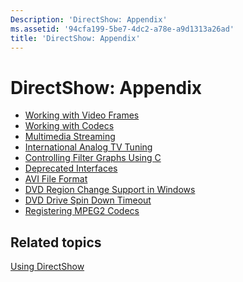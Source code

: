 ```yaml
---
Description: 'DirectShow: Appendix'
ms.assetid: '94cfa199-5be7-4dc2-a78e-a9d1313a26ad'
title: 'DirectShow: Appendix'
---
```


# DirectShow: Appendix

-   [Working with Video Frames](working-with-video-frames.md)
-   [Working with Codecs](working-with-codecs.md)
-   [Multimedia Streaming](multimedia-streaming.md)
-   [International Analog TV Tuning](international-analog-tv-tuning.md)
-   [Controlling Filter Graphs Using C](controlling-filter-graphs-using-c.md)
-   [Deprecated Interfaces](deprecated-interfaces.md)
-   [AVI File Format](avi-file-format.md)
-   [DVD Region Change Support in Windows](dvd-region-change-support-in-windows.md)
-   [DVD Drive Spin Down Timeout](dvd-drive-spin-down-timeout.md)
-   [Registering MPEG2 Codecs](registering-mpeg2-codecs.md)

## Related topics

<dl> <dt>

[Using DirectShow](using-directshow.md)
</dt> </dl>

 

 



